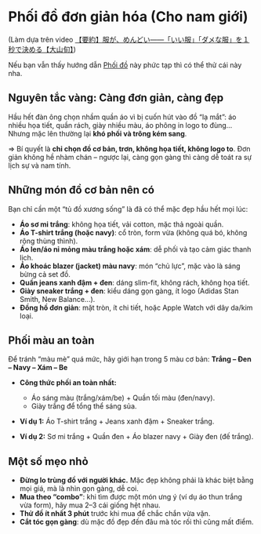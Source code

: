# Phối đồ đơn giản hóa (Cho nam giới)

(Làm dựa trên video [【要約】服が、めんどい――「いい服」「ダメな服」を１秒で決める【大山旬】](https://www.youtube.com/watch?v=ovTsz9ZWrwU))

Nếu bạn vẫn thấy hướng dẫn [Phối đồ](phoi-do.md) này phức tạp thì có thể thử cái này nha.
 
## Nguyên tắc vàng: **Càng đơn giản, càng đẹp**

Hầu hết đàn ông chọn nhầm quần áo vì bị cuốn hút vào đồ “lạ mắt”: áo nhiều họa tiết, quần rách, giày nhiều màu, áo phông in logo to đùng… Nhưng mặc lên thường lại **khó phối và trông kém sang**.

=> Bí quyết là **chỉ chọn đồ cơ bản, trơn, không họa tiết, không logo to**.
Đơn giản không hề nhàm chán – ngược lại, càng gọn gàng thì càng dễ toát ra sự lịch sự và nam tính.

## Những món đồ cơ bản nên có

Bạn chỉ cần một “tủ đồ xương sống” là đã có thể mặc đẹp hầu hết mọi lúc:

- **Áo sơ mi trắng**: không họa tiết, vải cotton, mặc thả ngoài quần.
- **Áo T-shirt trắng (hoặc navy)**: cổ tròn, form vừa (không quá bó, không rộng thùng thình).
- **Áo len/áo nỉ mỏng màu trắng hoặc xám**: dễ phối và tạo cảm giác thanh lịch.
- **Áo khoác blazer (jacket) màu navy**: món “chủ lực”, mặc vào là sáng bừng cả set đồ.
- **Quần jeans xanh đậm + đen**: dáng slim-fit, không rách, không họa tiết.
- **Giày sneaker trắng + đen**: kiểu dáng gọn gàng, ít logo (Adidas Stan Smith, New Balance...).
- **Đồng hồ đơn giản**: mặt tròn, ít chi tiết, hoặc Apple Watch với dây da/kim loại.

## Phối màu an toàn

Để tránh “màu mè” quá mức, hãy giới hạn trong 5 màu cơ bản:
**Trắng – Đen – Navy – Xám – Be**

- **Công thức phối an toàn nhất:**
  - Áo sáng màu (trắng/xám/be) + Quần tối màu (đen/navy).
  - Giày trắng để tổng thể sáng sủa.

- **Ví dụ 1:** Áo T-shirt trắng + Jeans xanh đậm + Sneaker trắng.

- **Ví dụ 2:** Sơ mi trắng + Quần đen + Áo blazer navy + Giày đen (đế trắng).

## Một số mẹo nhỏ

- **Đừng lo trùng đồ với người khác.** Mặc đẹp không phải là khác biệt bằng mọi giá, mà là nhìn gọn gàng, dễ coi.
- **Mua theo “combo”**: khi tìm được một món ưng ý (ví dụ áo thun trắng vừa form), hãy mua 2–3 cái giống hệt nhau.
- **Thử đồ ít nhất 3 phút** trước khi mua để chắc chắn vừa vặn.
- **Cắt tóc gọn gàng**: dù mặc đồ đẹp đến đâu mà tóc rối thì cũng mất điểm.
